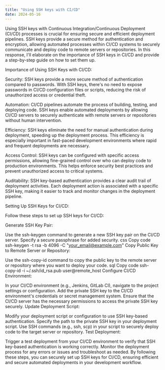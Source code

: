```yaml
---
title: "Using SSH keys with CI/CD"
date: 2024-05-16
---
```


Using SSH keys with Continuous Integration/Continuous Deployment (CI/CD) processes is crucial for ensuring secure and efficient deployment pipelines. SSH keys provide a secure method for authentication and encryption, allowing automated processes within CI/CD systems to securely communicate and deploy code to remote servers or repositories. In this response, I'll elaborate on the importance of SSH keys in CI/CD and provide a step-by-step guide on how to set them up.

Importance of Using SSH Keys with CI/CD:

Security: SSH keys provide a more secure method of authentication compared to passwords. With SSH keys, there's no need to expose passwords in CI/CD configuration files or scripts, reducing the risk of unauthorized access or credential theft.

Automation: CI/CD pipelines automate the process of building, testing, and deploying code. SSH keys enable automated deployments by allowing CI/CD servers to securely authenticate with remote servers or repositories without human intervention.

Efficiency: SSH keys eliminate the need for manual authentication during deployment, speeding up the deployment process. This efficiency is especially important in fast-paced development environments where rapid and frequent deployments are necessary.

Access Control: SSH keys can be configured with specific access permissions, allowing fine-grained control over who can deploy code to production environments. This helps enforce security best practices and prevent unauthorized access to critical systems.

Auditability: SSH key-based authentication provides a clear audit trail of deployment activities. Each deployment action is associated with a specific SSH key, making it easier to track and monitor changes in the deployment pipeline.

Setting Up SSH Keys for CI/CD:

Follow these steps to set up SSH keys for CI/CD:

Generate SSH Key Pair:

Use the ssh-keygen command to generate a new SSH key pair on the CI/CD server.
Specify a secure passphrase for added security.
css
Copy code
ssh-keygen -t rsa -b 4096 -C "your_email@example.com"
Copy Public Key to Remote Server or Repository:

Use the ssh-copy-id command to copy the public key to the remote server or repository where you want to deploy your code.
sql
Copy code
ssh-copy-id -i ~/.ssh/id_rsa.pub user@remote_host
Configure CI/CD Environment:

In your CI/CD environment (e.g., Jenkins, GitLab CI), navigate to the project settings or configuration.
Add the private SSH key to the CI/CD environment's credentials or secret management system.
Ensure that the CI/CD server has the necessary permissions to access the private SSH key securely.
Update Deployment Script:

Modify your deployment script or configuration to use SSH key-based authentication.
Specify the path to the private SSH key in your deployment script.
Use SSH commands (e.g., ssh, scp) in your script to securely deploy code to the target server or repository.
Test Deployment:

Trigger a test deployment from your CI/CD environment to verify that SSH key-based authentication is working correctly.
Monitor the deployment process for any errors or issues and troubleshoot as needed.
By following these steps, you can securely set up SSH keys for CI/CD, ensuring efficient and secure automated deployments in your development workflow.
